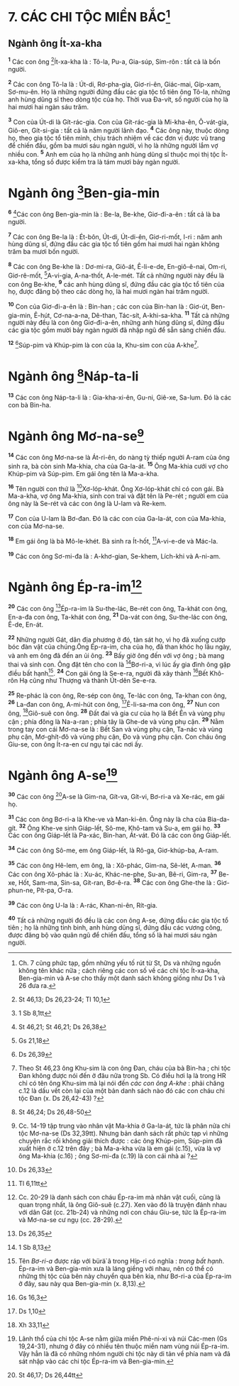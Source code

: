 # 7. CÁC CHI TỘC MIỀN BẮC[^1]
## Ngành ông Ít-xa-kha
<sup><b>1</b></sup> Các con ông [^1*]Ít-xa-kha là : Tô-la, Pu-a, Gia-súp, Sim-rôn : tất cả là bốn người.

<sup><b>2</b></sup> Các con ông Tô-la là : Út-di, Rơ-pha-gia, Giơ-ri-ên, Giác-mai, Gíp-xam, Sơ-mu-ên. Họ là những người đứng đầu các gia tộc tổ tiên ông Tô-la, những anh hùng dũng sĩ theo dòng tộc của họ. Thời vua Đa-vít, số người của họ là hai mươi hai ngàn sáu trăm.

<sup><b>3</b></sup> Con của Út-di là Gít-rác-gia. Con của Gít-rác-gia là Mi-kha-ên, Ô-vát-gia, Giô-en, Gít-si-gia : tất cả là năm người lãnh đạo. <sup><b>4</b></sup> Các ông này, thuộc dòng họ, theo gia tộc tổ tiên mình, chịu trách nhiệm về các đơn vị được vũ trang để chiến đấu, gồm ba mươi sáu ngàn người, vì họ là những người lắm vợ nhiều con. <sup><b>5</b></sup> Anh em của họ là những anh hùng dũng sĩ thuộc mọi thị tộc Ít-xa-kha, tổng số được kiểm tra là tám mươi bảy ngàn người.

# Ngành ông [^2*]Ben-gia-min
<sup><b>6</b></sup> [^3*]Các con ông Ben-gia-min là : Be-la, Be-khe, Giơ-đi-a-ên : tất cả là ba người.

<sup><b>7</b></sup> Các con ông Be-la là : Ét-bôn, Út-di, Út-di-ên, Giơ-ri-mốt, I-ri : năm anh hùng dũng sĩ, đứng đầu các gia tộc tổ tiên gồm hai mươi hai ngàn không trăm ba mươi bốn người.

<sup><b>8</b></sup> Các con ông Be-khe là : Dơ-mi-ra, Giô-át, Ê-li-e-de, En-giô-ê-nai, Om-ri, Giơ-rê-mốt, [^4*]A-vi-gia, A-na-thốt, A-le-mét. Tất cả những người này đều là con ông Be-khe, <sup><b>9</b></sup> các anh hùng dũng sĩ, đứng đầu các gia tộc tổ tiên của họ, được đăng bộ theo các dòng họ, là hai mươi ngàn hai trăm người.

<sup><b>10</b></sup> Con của Giơ-đi-a-ên là : Bin-han ; các con của Bin-han là : Giơ-út, Ben-gia-min, Ê-hút, Cơ-na-a-na, Dê-than, Tác-sít, A-khi-sa-kha. <sup><b>11</b></sup> Tất cả những người này đều là con ông Giơ-đi-a-ên, những anh hùng dũng sĩ, đứng đầu các gia tộc gồm mười bảy ngàn người đã nhập ngũ để sẵn sàng chiến đấu.

<sup><b>12</b></sup> [^5*]Súp-pim và Khúp-pim là con của Ia, Khu-sim con của A-khe[^2].

# Ngành ông [^6*]Náp-ta-li
<sup><b>13</b></sup> Các con ông Náp-ta-li là : Gia-kha-xi-ên, Gu-ni, Giê-xe, Sa-lum. Đó là các con bà Bin-ha.

# Ngành ông Mơ-na-se[^3]
<sup><b>14</b></sup> Các con ông Mơ-na-se là Át-ri-ên, do nàng tỳ thiếp người A-ram của ông sinh ra, bà còn sinh Ma-khia, cha của Ga-la-át. <sup><b>15</b></sup> Ông Ma-khia cưới vợ cho Khúp-pim và Súp-pim. Em gái ông tên là Ma-a-kha.

<sup><b>16</b></sup> Tên người con thứ là [^7*]Xơ-lóp-khát. Ông Xơ-lóp-khát chỉ có con gái. Bà Ma-a-kha, vợ ông Ma-khia, sinh con trai và đặt tên là Pe-rét ; người em của ông này là Se-rét và các con ông là U-lam và Re-kem.

<sup><b>17</b></sup> Con của U-lam là Bơ-đan. Đó là các con của Ga-la-át, con của Ma-khia, con của Mơ-na-se.

<sup><b>18</b></sup> Em gái ông là bà Mô-le-khét. Bà sinh ra Ít-hốt, [^8*]A-vi-e-de và Mác-la.

<sup><b>19</b></sup> Các con ông Sơ-mi-đa là : A-khơ-gian, Se-khem, Lích-khi và A-ni-am.

# Ngành ông Ép-ra-im[^4]
<sup><b>20</b></sup> Các con ông [^9*]Ép-ra-im là Su-the-lác, Be-rét con ông, Ta-khát con ông, En-a-đa con ông, Ta-khát con ông, <sup><b>21</b></sup> Da-vát con ông, Su-the-lác con ông, Ê-de, En-át.

<sup><b>22</b></sup> Những người Gát, dân địa phương ở đó, tàn sát họ, vì họ đã xuống cướp bóc đàn vật của chúng.Ông Ép-ra-im, cha của họ, đã than khóc họ lâu ngày, và anh em ông đã đến an ủi ông. <sup><b>23</b></sup> Bấy giờ ông đến với vợ ông ; bà mang thai và sinh con. Ông đặt tên cho con là [^10*]Bơ-ri-a, vì lúc ấy gia đình ông gặp điều bất hạnh[^5]. <sup><b>24</b></sup> Con gái ông là Se-e-ra, người đã xây thành [^11*]Bết Khô-rôn Hạ cũng như Thượng và thành Út-dên Se-e-ra.

<sup><b>25</b></sup> Re-phác là con ông, Re-sép con ông, Te-lác con ông, Ta-khan con ông, <sup><b>26</b></sup> La-đan con ông, A-mi-hút con ông, [^12*]Ê-li-sa-ma con ông, <sup><b>27</b></sup> Nun con ông, [^13*]Giô-suê con ông. <sup><b>28</b></sup> Đất đai và gia cư của họ là Bết Ên và vùng phụ cận ; phía đông là Na-a-ran ; phía tây là Ghe-de và vùng phụ cận. <sup><b>29</b></sup> Nằm trong tay con cái Mơ-na-se là : Bết San và vùng phụ cận, Ta-nác và vùng phụ cận, Mơ-ghít-đô và vùng phụ cận, Đo và vùng phụ cận. Con cháu ông Giu-se, con ông Ít-ra-en cư ngụ tại các nơi ấy.

# Ngành ông A-se[^6]
<sup><b>30</b></sup> Các con ông [^14*]A-se là Gim-na, Gít-va, Gít-vi, Bơ-ri-a và Xe-rác, em gái họ.

<sup><b>31</b></sup> Các con ông Bơ-ri-a là Khe-ve và Man-ki-ên. Ông này là cha của Bia-da-gít. <sup><b>32</b></sup> Ông Khe-ve sinh Giáp-lết, Sô-me, Khô-tam và Su-a, em gái họ. <sup><b>33</b></sup> Các con ông Giáp-lết là Pa-xác, Bin-han, Át-vát. Đó là các con ông Giáp-lết.

<sup><b>34</b></sup> Các con ông Sô-me, em ông Giáp-lết, là Rô-ga, Giơ-khúp-ba, A-ram.

<sup><b>35</b></sup> Các con ông Hê-lem, em ông, là : Xô-phác, Gim-na, Sê-lét, A-man. <sup><b>36</b></sup> Các con ông Xô-phác là : Xu-ác, Khác-ne-phe, Su-an, Bê-ri, Gim-ra, <sup><b>37</b></sup> Be-xe, Hốt, Sam-ma, Sin-sa, Gít-ran, Bơ-ê-ra. <sup><b>38</b></sup> Các con ông Ghe-the là : Giơ-phun-ne, Pít-pa, Ơ-ra.

<sup><b>39</b></sup> Các con ông U-la là : A-rác, Khan-ni-ên, Rít-gia.

<sup><b>40</b></sup> Tất cả những người đó đều là các con ông A-se, đứng đầu các gia tộc tổ tiên ; họ là những tinh binh, anh hùng dũng sĩ, đứng đầu các vương công, được đăng bộ vào quân ngũ để chiến đấu, tổng số là hai mươi sáu ngàn người.

[^1]: Ch. 7 cũng phức tạp, gồm những yếu tố rút từ St, Ds và những nguồn không tên khác nữa ; cách riêng các con số về các chi tộc Ít-xa-kha, Ben-gia-min và A-se cho thấy một danh sách không giống như Ds 1 và 26 đưa ra.
[^2]: Theo St 46,23 ông Khu-sim là con ông Đan, cháu của bà Bin-ha ; chi tộc Đan không được nói đến ở đâu nữa trong Sb. Có điều hơi lạ là trong HR chỉ có tên ông Khu-sim mà lại nói đến <i>các con ông A-khe</i> : phải chăng c.12 là dấu vết còn lại của một bản danh sách nào đó các con cháu chi tộc Đan (x. Ds 26,42-43) ?
[^3]: Cc. 14-19 tập trung vào nhân vật Ma-khia ở Ga-la-át, tức là phân nửa chi tộc Mơ-na-se (Ds 32,39tt). Nhưng bản danh sách rất phức tạp vì những chuyện rắc rối không giải thích được : các ông Khúp-pim, Súp-pim đã xuất hiện ở c.12 trên đây ; bà Ma-a-kha vừa là em gái (c.15), vừa là vợ ông Ma-khia (c.16) ; ông Sơ-mi-đa (c.19) là con cái nhà ai ?
[^4]: Cc. 20-29 là danh sách con cháu Ép-ra-im mà nhân vật cuối, cũng là quan trọng nhất, là ông Giô-suê (c.27). Xen vào đó là truyện đánh nhau với dân Gát (cc. 21b-24) và những nơi con cháu Giu-se, tức là Ép-ra-im và Mơ-na-se cư ngụ (cc. 28-29).
[^5]: Tên <i>Bơ-ri-a</i> được ráp với <span class="hebrew-translit">bürä`â</span> trong Híp-ri có nghĩa : <i>trong bất hạnh</i>. Ép-ra-im và Ben-gia-min xưa là láng giềng với nhau, nên có thể có những thị tộc của bên này chuyển qua bên kia, như Bơ-ri-a của Ép-ra-im ở đây, sau này qua Ben-gia-min (x. 8,13).
[^6]: Lãnh thổ của chi tộc A-se nằm giữa miền Phê-ni-xi và núi Các-men (Gs 19,24-31), nhưng ở đây có nhiều tên thuộc miền nam vùng núi Ép-ra-im. Vậy hẳn là đã có những nhóm người chi tộc này di tản về phía nam và đã sát nhập vào các chi tộc Ép-ra-im và Ben-gia-min.
[^1*]: St 46,13; Ds 26,23-24; Tl 10,1
[^2*]: 1 Sb 8,1tt
[^3*]: St 46,21; St 46,21; Ds 26,38
[^4*]: Gs 21,18
[^5*]: Ds 26,39
[^6*]: St 46,24; Ds 26,48-50
[^7*]: Ds 26,33
[^8*]: Tl 6,11tt
[^9*]: Ds 26,35
[^10*]: 1 Sb 8,13
[^11*]: Gs 16,3
[^12*]: Ds 1,10
[^13*]: Xh 33,11
[^14*]: St 46,17; Ds 26,44tt
